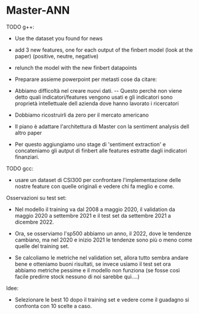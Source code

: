 # Master-ANN


TODO g++:
- Use the dataset you found for news
- add 3 new features, one for each output of the finbert model (look at the paper) (positive, neutre, negative)
- relunch the model with the new finbert datapoints



- Preparare assieme powerpoint per metasti
cose da citare:
- Abbiamo difficoltà nel creare nuovi dati.
-- Questo perchè non viene detto quali indicatori/features vengono usati e gli indicatori sono proprietà intellettuale dell azienda dove hanno lavorato i ricercatori

- Dobbiamo ricostruirli da zero per il mercato americano

- Il piano è adattare l'architettura di Master con la sentiment analysis dell altro paper

- Per questo aggiungiamo uno stage di 'sentiment extraction' e concateniamo gli autput di finbert alle features estratte dagli indicatori finanziari.




TODO gcc:
- usare un dataset di CSI300 per confrontare l'implementazione delle nostre feature con quelle originali e vedere chi fa meglio e come.





Osservazioni su test set:
- Nel modello il training va dal 2008 a maggio 2020, il validation da maggio 2020 a settembre 2021 e il test set da settembre 2021 a dicembre 2022.

- Ora, se osserviamo l'sp500 abbiamo un anno, il 2022, dove le tendenze cambiano, ma nel 2020 e inizio 2021 le tendenze sono più o meno come quelle del training set.

- Se calcoliamo le metriche nel validation set, allora tutto sembra andare bene e otteniamo buoni risultati, se invece usiamo il test set ora abbiamo metriche pessime e il modello non funziona (se fosse così facile predirre stock nessuno di noi sarebbe quì....)











Idee:
- Selezionare le best 10 dopo il training set e vedere come il guadagno si confronta con 10 scelte a caso.























